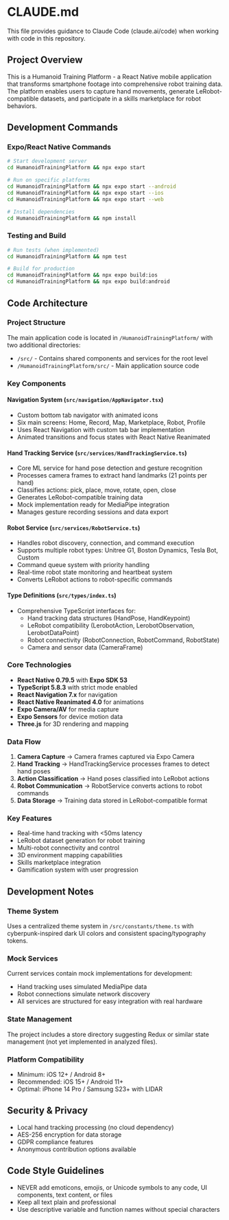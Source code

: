 # CLAUDE.md

This file provides guidance to Claude Code (claude.ai/code) when working with code in this repository.

## Project Overview

This is a Humanoid Training Platform - a React Native mobile application that transforms smartphone footage into comprehensive robot training data. The platform enables users to capture hand movements, generate LeRobot-compatible datasets, and participate in a skills marketplace for robot behaviors.

## Development Commands

### Expo/React Native Commands
```bash
# Start development server
cd HumanoidTrainingPlatform && npx expo start

# Run on specific platforms
cd HumanoidTrainingPlatform && npx expo start --android
cd HumanoidTrainingPlatform && npx expo start --ios
cd HumanoidTrainingPlatform && npx expo start --web

# Install dependencies
cd HumanoidTrainingPlatform && npm install
```

### Testing and Build
```bash
# Run tests (when implemented)
cd HumanoidTrainingPlatform && npm test

# Build for production
cd HumanoidTrainingPlatform && npx expo build:ios
cd HumanoidTrainingPlatform && npx expo build:android
```

## Code Architecture

### Project Structure
The main application code is located in `/HumanoidTrainingPlatform/` with two additional directories:
- `/src/` - Contains shared components and services for the root level
- `/HumanoidTrainingPlatform/src/` - Main application source code

### Key Components

#### Navigation System (`src/navigation/AppNavigator.tsx`)
- Custom bottom tab navigator with animated icons
- Six main screens: Home, Record, Map, Marketplace, Robot, Profile  
- Uses React Navigation with custom tab bar implementation
- Animated transitions and focus states with React Native Reanimated

#### Hand Tracking Service (`src/services/HandTrackingService.ts`)
- Core ML service for hand pose detection and gesture recognition
- Processes camera frames to extract hand landmarks (21 points per hand)
- Classifies actions: pick, place, move, rotate, open, close
- Generates LeRobot-compatible training data
- Mock implementation ready for MediaPipe integration
- Manages gesture recording sessions and data export

#### Robot Service (`src/services/RobotService.ts`)
- Handles robot discovery, connection, and command execution
- Supports multiple robot types: Unitree G1, Boston Dynamics, Tesla Bot, Custom
- Command queue system with priority handling
- Real-time robot state monitoring and heartbeat system
- Converts LeRobot actions to robot-specific commands

#### Type Definitions (`src/types/index.ts`)
- Comprehensive TypeScript interfaces for:
  - Hand tracking data structures (HandPose, HandKeypoint)
  - LeRobot compatibility (LerobotAction, LerobotObservation, LerobotDataPoint)
  - Robot connectivity (RobotConnection, RobotCommand, RobotState)
  - Camera and sensor data (CameraFrame)

### Core Technologies
- **React Native 0.79.5** with **Expo SDK 53**
- **TypeScript 5.8.3** with strict mode enabled
- **React Navigation 7.x** for navigation
- **React Native Reanimated 4.0** for animations
- **Expo Camera/AV** for media capture
- **Expo Sensors** for device motion data
- **Three.js** for 3D rendering and mapping

### Data Flow
1. **Camera Capture** → Camera frames captured via Expo Camera
2. **Hand Tracking** → HandTrackingService processes frames to detect hand poses
3. **Action Classification** → Hand poses classified into LeRobot actions
4. **Robot Communication** → RobotService converts actions to robot commands
5. **Data Storage** → Training data stored in LeRobot-compatible format

### Key Features
- Real-time hand tracking with <50ms latency
- LeRobot dataset generation for robot training
- Multi-robot connectivity and control
- 3D environment mapping capabilities
- Skills marketplace integration
- Gamification system with user progression

## Development Notes

### Theme System
Uses a centralized theme system in `/src/constants/theme.ts` with cyberpunk-inspired dark UI colors and consistent spacing/typography tokens.

### Mock Services
Current services contain mock implementations for development:
- Hand tracking uses simulated MediaPipe data
- Robot connections simulate network discovery
- All services are structured for easy integration with real hardware

### State Management
The project includes a store directory suggesting Redux or similar state management (not yet implemented in analyzed files).

### Platform Compatibility
- Minimum: iOS 12+ / Android 8+
- Recommended: iOS 15+ / Android 11+
- Optimal: iPhone 14 Pro / Samsung S23+ with LIDAR

## Security & Privacy
- Local hand tracking processing (no cloud dependency)
- AES-256 encryption for data storage
- GDPR compliance features
- Anonymous contribution options available

## Code Style Guidelines
- NEVER add emoticons, emojis, or Unicode symbols to any code, UI components, text content, or files
- Keep all text plain and professional
- Use descriptive variable and function names without special characters